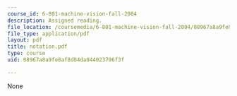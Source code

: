```yaml
---
course_id: 6-801-machine-vision-fall-2004
description: Assigned reading.
file_location: /coursemedia/6-801-machine-vision-fall-2004/08967a8a9fe8af8d04da044023796f3f_notation.pdf
file_type: application/pdf
layout: pdf
title: notation.pdf
type: course
uid: 08967a8a9fe8af8d04da044023796f3f

---
```

None